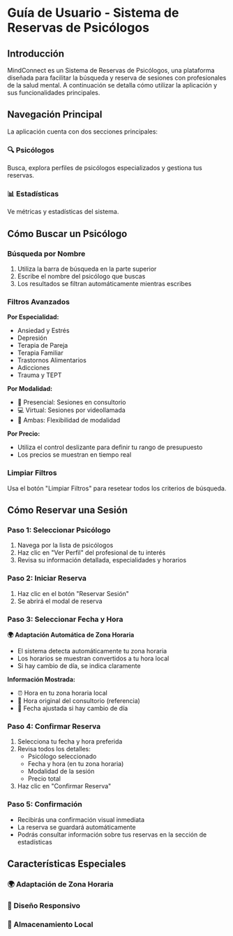 # Guía de Usuario - Sistema de Reservas de Psicólogos

## Introducción

MindConnect es un Sistema de Reservas de Psicólogos, una plataforma diseñada para facilitar la búsqueda y reserva de sesiones con profesionales de la salud mental. A continuación se detalla cómo utilizar la aplicación y sus funcionalidades principales.

## Navegación Principal

La aplicación cuenta con dos secciones principales:

### 🔍 Psicólogos
Busca, explora perfiles de psicólogos especializados y gestiona tus reservas.

### 📊 Estadísticas
Ve métricas y estadísticas del sistema.

## Cómo Buscar un Psicólogo

### Búsqueda por Nombre
1. Utiliza la barra de búsqueda en la parte superior
2. Escribe el nombre del psicólogo que buscas
3. Los resultados se filtran automáticamente mientras escribes

### Filtros Avanzados

**Por Especialidad:**
- Ansiedad y Estrés
- Depresión
- Terapia de Pareja
- Terapia Familiar
- Trastornos Alimentarios
- Adicciones
- Trauma y TEPT

**Por Modalidad:**
- 🏢 Presencial: Sesiones en consultorio
- 💻 Virtual: Sesiones por videollamada
- 🔄 Ambas: Flexibilidad de modalidad

**Por Precio:**
- Utiliza el control deslizante para definir tu rango de presupuesto
- Los precios se muestran en tiempo real

### Limpiar Filtros
Usa el botón "Limpiar Filtros" para resetear todos los criterios de búsqueda.

## Cómo Reservar una Sesión

### Paso 1: Seleccionar Psicólogo
1. Navega por la lista de psicólogos
2. Haz clic en "Ver Perfil" del profesional de tu interés
3. Revisa su información detallada, especialidades y horarios

### Paso 2: Iniciar Reserva
1. Haz clic en el botón "Reservar Sesión"
2. Se abrirá el modal de reserva

### Paso 3: Seleccionar Fecha y Hora

**🌍 Adaptación Automática de Zona Horaria**
- El sistema detecta automáticamente tu zona horaria
- Los horarios se muestran convertidos a tu hora local
- Si hay cambio de día, se indica claramente

**Información Mostrada:**
- ⏰ Hora en tu zona horaria local
- 🏢 Hora original del consultorio (referencia)
- 📅 Fecha ajustada si hay cambio de día

### Paso 4: Confirmar Reserva
1. Selecciona tu fecha y hora preferida
2. Revisa todos los detalles:
   - Psicólogo seleccionado
   - Fecha y hora (en tu zona horaria)
   - Modalidad de la sesión
   - Precio total
3. Haz clic en "Confirmar Reserva"

### Paso 5: Confirmación
- Recibirás una confirmación visual inmediata
- La reserva se guardará automáticamente
- Podrás consultar información sobre tus reservas en la sección de estadísticas

## Características Especiales

### 🌍 Adaptación de Zona Horaria

### 📱 Diseño Responsivo

### 💾 Almacenamiento Local

